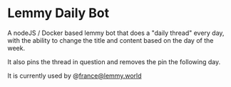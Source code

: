# Lemmy Daily Bot

A nodeJS / Docker based lemmy bot that does a "daily thread" every day, with the ability to change the title and content based on the day of the week.

It also pins the thread in question and removes the pin the following day.

It is currently used by @france@lemmy.world

